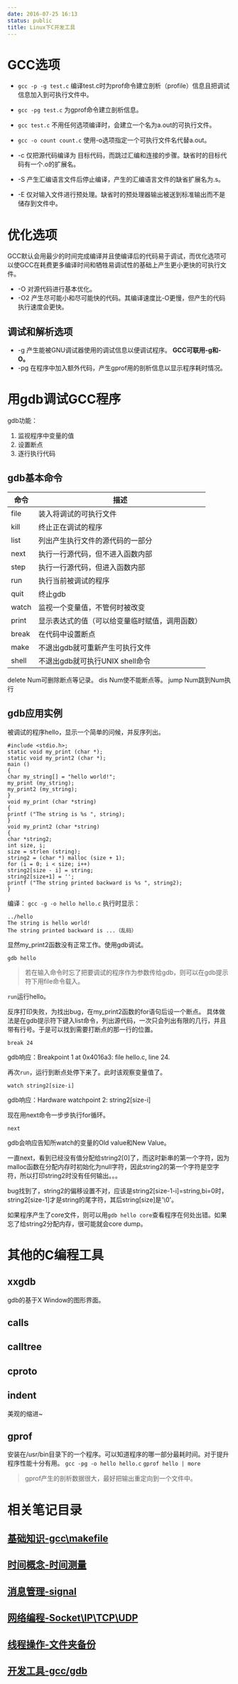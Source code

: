 ```yaml
---
date: 2016-07-25 16:13
status: public
title: Linux下C开发工具
---
```


# GCC选项
* `gcc -p -g test.c`
编译test.c时为prof命令建立剖析（profile）信息且把调试信息加入到可执行文件中。
* `gcc -pg test.c`
为gprof命令建立剖析信息。
* `gcc test.c`
不用任何选项编译时，会建立一个名为a.out的可执行文件。
* `gcc -o count count.c`
使用-o选项指定一个可执行文件名代替a.out。
* -c
仅把源代码编译为
目标代码，而跳过汇编和连接的步骤。缺省时的目标代码有一个.o的扩展名。

* -S
产生汇编语言文件后停止编译，产生的汇编语言文件的缺省扩展名为.s。

* -E
仅对输入文件进行预处理。缺省时的预处理器输出被送到标准输出而不是储存到文件中。

# 优化选项
GCC默认会用最少的时间完成编译并且使编译后的代码易于调试，而优化选项可以使GCC在耗费更多编译时间和牺牲易调试性的基础上产生更小更快的可执行文件。
* -O
对源代码进行基本优化。
* -O2
产生尽可能小和尽可能快的代码。其编译速度比-O更慢，但产生的代码执行速度会更快。

## 调试和解析选项
* -g
产生能被GNU调试器使用的调试信息以便调试程序。
**GCC可联用-g和-O。**
* -pg
在程序中加入额外代码，产生gprof用的剖析信息以显示程序耗时情况。

# 用gdb调试GCC程序
gdb功能：
1. 监视程序中变量的值
2. 设置断点
3. 逐行执行代码

## gdb基本命令
|命令|描述|
|----|----|
|file|装入将调试的可执行文件|
|kill|终止正在调试的程序|
|list|列出产生执行文件的源代码的一部分|
|next|执行一行源代码，但不进入函数内部|
|step|执行一行源代码，但进入函数内部|
|run|执行当前被调试的程序|
|quit|终止gdb|
|watch|监视一个变量值，不管何时被改变|
|print|显示表达式的值（可以给变量临时赋值，调用函数）|
|break|在代码中设置断点|
|make|不退出gdb就可重新产生可执行文件|
|shell|不退出gdb就可执行UNIX shell命令|

delete Num可删除断点等记录。
dis Num使不能断点等。
jump Num跳到Num执行
## gdb应用实例
被调试的程序hello，显示一个简单的问候，并反序列出。
```c:n 
#include <stdio.h>;
static void my_print (char *);
static void my_print2 (char *);
main ()
{
char my_string[] = "hello world!";
my_print (my_string);
my_print2 (my_string);
}
void my_print (char *string)
{
printf ("The string is %s ", string);
}
void my_print2 (char *string)
{
char *string2;
int size, i;
size = strlen (string);
string2 = (char *) malloc (size + 1);
for (i = 0; i < size; i++)
string2[size - i] = string;
string2[size+1] = '';
printf ("The string printed backward is %s ", string2);
}
```
编译：
`gcc -g -o hello hello.c`
执行时显示：
```
../hello
The string is hello world!
The string printed backward is ...（乱码）
```
显然my_print2函数没有正常工作。使用gdb调试。

`gdb hello`

>若在输入命令时忘了把要调试的程序作为参数传给gdb，则可以在gdb提示符下用file命令载入。

`run`运行hello。

反序打印失败，为找出bug，在my_print2函数的for语句后设一个断点。
具体做法是在gdb提示符下键入list命令，列出源代码，一次只会列出有限的几行，并且带有行号。于是可以找到需要打断点的那一行的位置。

`break 24`

gdb响应：Breakpoint 1 at 0x4016a3: file hello.c, line 24.

再次`run`，运行到断点处停下来了。此时该观察变量值了。

`watch string2[size-i]`

gdb响应：Hardware watchpoint 2: string2[size-i]

现在用next命令一步步执行for循环。

`next`

gdb会响应告知所watch的变量的Old value和New Value。

一直next，看到已经没有值分配给string2[0]了，而这时新串的第一个字符，因为malloc函数在分配内存时初始化为null字符，因此string2的第一个字符是空字符，所以打印string2时没有任何输出。。。

bug找到了，string2的偏移设置不对，应该是string2[size-1-i]=string,bi=0时，string2[size-1]才是string的尾字符，其后string[size]是'\0'。

如果程序产生了core文件，则可以用`gdb hello core`查看程序在何处出错。如果忘了给string2分配内存，很可能就会core dump。

# 其他的C编程工具
## xxgdb
gdb的基于X Window的图形界面。
## calls
## calltree
## cproto
## indent
美观的缩进~
## gprof
安装在/usr/bin目录下的一个程序。可以知道程序的哪一部分最耗时间。对于提升程序性能十分有用。
`gcc -pg -o hello hello.c` 
`gprof hello | more`

>gprof产生的剖析数据很大，最好把输出重定向到一个文件中。
# 相关笔记目录
## [基础知识-gcc\makefile](http://danceiny.farbox.com/post/c/linuxcao-zuo-xi-tong-xia-cyu-yan-bian-cheng-ru-men)
## [时间概念-时间测量](http://danceiny.farbox.com/post/c/linux_c-shi-jian-gai-nian)
## [消息管理-signal](http://danceiny.farbox.com/post/c/linux_c-xiao-xi-guan-li)
## [网络编程-Socket\IP\TCP\UDP](http://danceiny.farbox.com/post/c/linux_c-wang-luo-bian-cheng)
## [线程操作-文件夹备份](http://danceiny.farbox.com/post/c/linux_c-xian-cheng-cao-zuo)
## [开发工具-gcc/gdb](http://danceiny.farbox.com/post/c/linuxxia-ckai-fa-gong-ju)